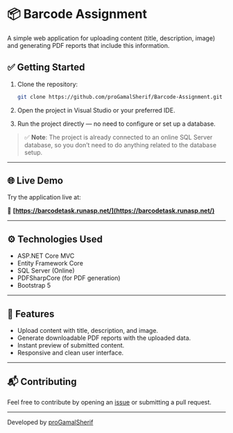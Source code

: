 # 📦 Barcode Assignment

A simple web application for uploading content (title, description, image) and generating PDF reports that include this information.

## ✅ Getting Started

1. Clone the repository:
   ```bash
   git clone https://github.com/proGamalSherif/Barcode-Assignment.git
   ```

2. Open the project in Visual Studio or your preferred IDE.

3. Run the project directly — no need to configure or set up a database.

> ✅ **Note**: The project is already connected to an online SQL Server database, so you don’t need to do anything related to the database setup.

---

## 🌐 Live Demo

Try the application live at:

🔗 **[https://barcodetask.runasp.net/](https://barcodetask.runasp.net/)**

---

## ⚙️ Technologies Used

- ASP.NET Core MVC
- Entity Framework Core
- SQL Server (Online)
- PDFSharpCore (for PDF generation)
- Bootstrap 5

---

## 📄 Features

- Upload content with title, description, and image.
- Generate downloadable PDF reports with the uploaded data.
- Instant preview of submitted content.
- Responsive and clean user interface.

---

## 📬 Contributing

Feel free to contribute by opening an [issue](https://github.com/proGamalSherif/Barcode-Assignment/issues) or submitting a pull request.

---

Developed by [proGamalSherif](https://github.com/proGamalSherif)
